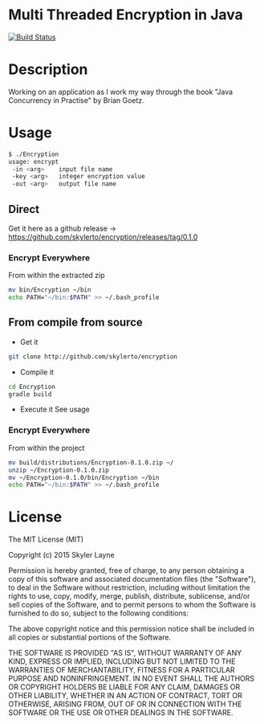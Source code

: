 # Multi Threaded Encryption in Java

[![Build Status](https://travis-ci.org/skylerto/encryption.svg?branch=master)](https://travis-ci.org/skylerto/encryption)

# Description

Working on an application as I work my way through the book "Java Concurrency in Practise" by Brian Goetz.

# Usage

``` bash
$ ./Encryption
usage: encrypt
 -in <arg>    input file name
 -key <arg>   integer encryption value
 -out <arg>   output file name
```

## Direct

Get it here as a github release ->  https://github.com/skylerto/encryption/releases/tag/0.1.0
### Encrypt Everywhere

From within the extracted zip
```bash
mv bin/Encryption ~/bin
echo PATH="~/bin:$PATH" >> ~/.bash_profile
```

## From compile from source

- Get it
```bash
git clone http://github.com/skylerto/encryption
```

- Compile it
```bash
cd Encryption
gradle build
```

- Execute it
See usage

### Encrypt Everywhere

From within the project
```bash
mv build/distributions/Encryption-0.1.0.zip ~/
unzip ~/Encryption-0.1.0.zip
mv ~/Encryption-0.1.0/bin/Encryption ~/bin
echo PATH="~/bin:$PATH" >> ~/.bash_profile
```


# License

The MIT License (MIT)

Copyright (c) 2015 Skyler Layne

Permission is hereby granted, free of charge, to any person obtaining a copy
of this software and associated documentation files (the "Software"), to deal
in the Software without restriction, including without limitation the rights
to use, copy, modify, merge, publish, distribute, sublicense, and/or sell
copies of the Software, and to permit persons to whom the Software is
furnished to do so, subject to the following conditions:

The above copyright notice and this permission notice shall be included in
all copies or substantial portions of the Software.

THE SOFTWARE IS PROVIDED "AS IS", WITHOUT WARRANTY OF ANY KIND, EXPRESS OR
IMPLIED, INCLUDING BUT NOT LIMITED TO THE WARRANTIES OF MERCHANTABILITY,
FITNESS FOR A PARTICULAR PURPOSE AND NONINFRINGEMENT. IN NO EVENT SHALL THE
AUTHORS OR COPYRIGHT HOLDERS BE LIABLE FOR ANY CLAIM, DAMAGES OR OTHER
LIABILITY, WHETHER IN AN ACTION OF CONTRACT, TORT OR OTHERWISE, ARISING FROM,
OUT OF OR IN CONNECTION WITH THE SOFTWARE OR THE USE OR OTHER DEALINGS IN
THE SOFTWARE.